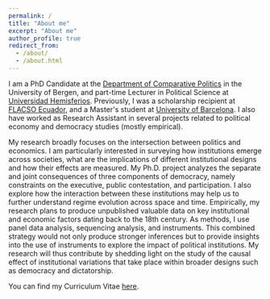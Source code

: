 ```yaml
---
permalink: /
title: "About me"
excerpt: "About me"
author_profile: true
redirect_from: 
  - /about/
  - /about.html
---
```


I am a PhD Candidate at the [Department of Comparative Politics](https://www.uib.no/sampol) in the University of Bergen, and part-time Lecturer in Political Science at [Universidad Hemisferios](https://www.uhemisferios.edu.ec/). Previously, I was a scholarship recipient at [FLACSO Ecuador](https://www.flacso.edu.ec/), and a Master's student at [University of Barcelona](https://web.ub.edu/en/web/ub/). I also have worked as Research Assistant in several projects related to political economy and democracy studies (mostly empirical).

My research broadly focuses on the intersection between politics and economics. I am particularly interested in surveying how institutions emerge across societies, what are the implications of different institutional designs and how their effects are measured. My Ph.D. project analyzes the separate and joint consequences of three components of democracy, namely constraints on the executive, public contestation, and participation. I also explore how the interaction between these institutions may help us to further understand regime evolution across space and time. Empirically, my research plans to produce unpublished valuable data on key institutional and economic factors dating back to the 18th century. As methods, I use panel data analysis, sequencing analysis, and instruments. This combined strategy would not only produce stronger inferences but to provide insights into the use of instruments to explore the impact of political institutions. My research will thus contribute by shedding light on the study of the causal effect of institutional variations that take place within broader designs such as democracy and dictatorship.

You can find my Curriculum Vitae [here](https://ealvarezb.github.io/files/CV_AlvarezBarreno.pdf).
